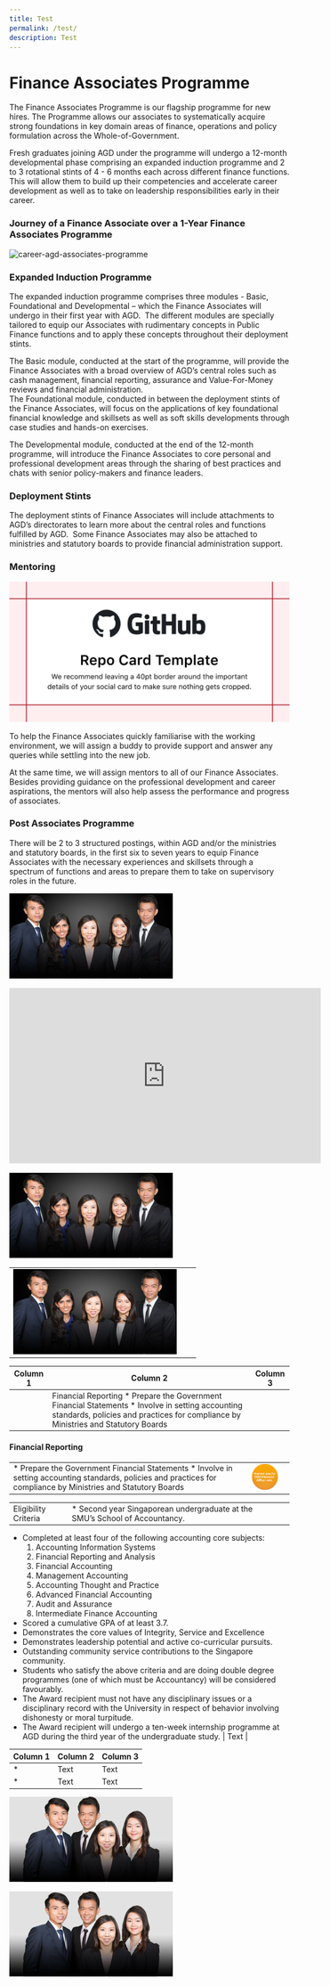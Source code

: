 ```yaml
---
title: Test
permalink: /test/
description: Test
---
```

Finance Associates Programme
============================

The Finance Associates Programme is our flagship programme for new hires. The Programme allows our associates to systematically acquire strong foundations in key domain areas of finance, operations and policy formulation across the Whole-of-Government.  
  
Fresh graduates joining AGD under the programme will undergo a 12-month developmental phase comprising an expanded induction programme and 2 to 3 rotational stints of 4 - 6 months each across different finance functions. This will allow them to build up their competencies and accelerate career development as well as to take on leadership responsibilities early in their career.

### Journey of a Finance Associate over a 1-Year Finance Associates Programme

![career-agd-associates-programme](https://www.agd.gov.sg/images/default-source/default-album/career-agd-associates-programme.jpg?sfvrsn=826fe570_0 "career-agd-associates-programme")  

### Expanded Induction Programme

The expanded induction programme comprises three modules - Basic, Foundational and Developmental – which the Finance Associates will undergo in their first year with AGD.  The different modules are specially tailored to equip our Associates with rudimentary concepts in Public Finance functions and to apply these concepts throughout their deployment stints.  
  
The Basic module, conducted at the start of the programme, will provide the Finance Associates with a broad overview of AGD’s central roles such as cash management, financial reporting, assurance and Value-For-Money reviews and financial administration.  
The Foundational module, conducted in between the deployment stints of the Finance Associates, will focus on the applications of key foundational financial knowledge and skillsets as well as soft skills developments through case studies and hands-on exercises.  
  
The Developmental module, conducted at the end of the 12-month programme, will introduce the Finance Associates to core personal and professional development areas through the sharing of best practices and chats with senior policy-makers and finance leaders.

### Deployment Stints

The deployment stints of Finance Associates will include attachments to AGD’s directorates to learn more about the central roles and functions fulfilled by AGD.  Some Finance Associates may also be attached to ministries and statutory boards to provide financial administration support.  

### Mentoring

![thumb-career-agd-associates-programme](/images/repository-open-graph-template.png)

To help the Finance Associates quickly familiarise with the working environment, we will assign a buddy to provide support and answer any queries while settling into the new job.  
  
At the same time, we will assign mentors to all of our Finance Associates. Besides providing guidance on the professional development and career aspirations, the mentors will also help assess the performance and progress of associates. 

### Post Associates Programme

There will be 2 to 3 structured postings, within AGD and/or the ministries and statutory boards, in the first six to seven years to equip Finance Associates with the necessary experiences and skillsets through a spectrum of functions and areas to prepare them to take on supervisory roles in the future.





 ![](/images/agd-careers.png)
 
 
 
 <iframe width="560" height="315" src="https://www.youtube.com/embed/P0rTPHjO2hU" title="YouTube video player" frameborder="0" allow="accelerometer; autoplay; clipboard-write; encrypted-media; gyroscope; picture-in-picture; web-share" allowfullscreen></iframe>
 
 ![](/images/agd-careers.png)
 
 
 

| | |  | 
| -------- |  -------- | -------- | 
| ![](/images/agd-careers.png)     || |




| Column 1 | Column 2 | Column 3 |
| -------- | -------- | -------- |
|   |  Financial Reporting *   Prepare the Government Financial Statements *   Involve in setting accounting standards, policies and practices for compliance by Ministries and Statutory Boards

#### Financial Reporting

|  | |  |
| -------- | -------- | -------- |
| *   Prepare the Government Financial Statements *   Involve in setting accounting standards, policies and practices for compliance by Ministries and Statutory Boards     | ![](/images/CareersAGD/What%20we%20offer/wwo-fo.jpg)     |      |




| | | |
| -------- | -------- | -------- |
|Eligibility Criteria    |  *   Second year Singaporean undergraduate at the SMU’s School of Accountancy.
*   Completed at least four of the following accounting core subjects:
    1.  Accounting Information Systems
    2.  Financial Reporting and Analysis
    3.  Financial Accounting
    4.  Management Accounting
    5.  Accounting Thought and Practice
    6.  Advanced Financial Accounting
    7.  Audit and Assurance
    8.  Intermediate Finance Accounting
*   Scored a cumulative GPA of at least 3.7.
*   Demonstrates the core values of Integrity, Service and Excellence
*   Demonstrates leadership potential and active co-curricular pursuits.
*   Outstanding community service contributions to the Singapore community.
*   Students who satisfy the above criteria and are doing double degree programmes (one of which must be Accountancy) will be considered favourably.
*   The Award recipient must not have any disciplinary issues or a disciplinary record with the University in respect of behavior involving dishonesty or moral turpitude.
*   The Award recipient will undergo a ten-week internship programme at AGD during the third year of the undergraduate study.      | Text     |





| Column 1 | Column 2 | Column 3 |
| -------- | -------- | -------- |
* | Text     | Text     | Text     |
*  | Text     | Text     | Text     |


<div class="col is-half is-half padding--top--xl padding--bottom--xl"><img src="/images/agd-people-say.png" alt="Image alt text"></div>


 ![](/images/agd-people-say.png)
